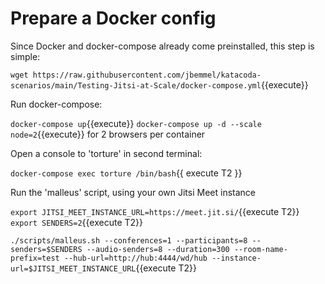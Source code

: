 # Prepare a Docker config

Since Docker and docker-compose already come preinstalled, this step is simple:

`wget https://raw.githubusercontent.com/jbemmel/katacoda-scenarios/main/Testing-Jitsi-at-Scale/docker-compose.yml`{{execute}}

Run docker-compose:

`docker-compose up`{{execute}}
`docker-compose up -d --scale node=2`{{execute}} for 2 browsers per container

Open a console to 'torture' in second terminal:

`docker-compose exec torture /bin/bash`{{ execute T2 }}

Run the 'malleus' script, using your own Jitsi Meet instance

`export JITSI_MEET_INSTANCE_URL=https://meet.jit.si/`{{execute T2}}
`export SENDERS=2`{{execute T2}}

`./scripts/malleus.sh --conferences=1 --participants=8 --senders=$SENDERS --audio-senders=8 --duration=300 --room-name-prefix=test --hub-url=http://hub:4444/wd/hub --instance-url=$JITSI_MEET_INSTANCE_URL`{{execute T2}}

